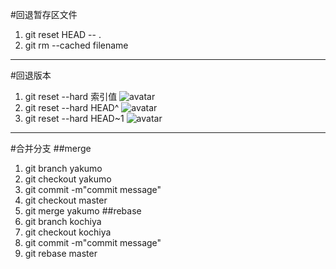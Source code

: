 #回退暂存区文件
1. git reset HEAD -- .
2. git rm --cached filename
-----
#回退版本
1. git reset --hard 索引值
![avatar](~/Pictures/1.png)
2. git reset --hard HEAD^
![avatar](~/Pictures/2.png)
3. git reset --hard HEAD~1
![avatar](~/Pictures/3.png)
-----
#合并分支
##merge
1. git branch yakumo
2. git checkout yakumo
3. git commit -m"commit message"
4. git checkout master
5. git merge yakumo
##rebase
1. git branch kochiya
2. git checkout kochiya
3. git commit -m"commit message"
4. git rebase master
